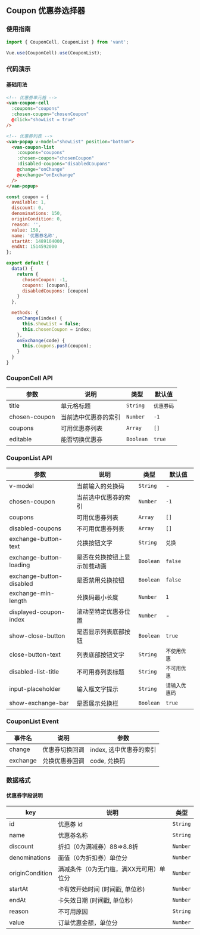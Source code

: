 ## Coupon 优惠券选择器

### 使用指南
``` javascript
import { CouponCell, CouponList } from 'vant';

Vue.use(CouponCell).use(CouponList);
```

### 代码演示

#### 基础用法

```html
<!-- 优惠券单元格 -->
<van-coupon-cell
  :coupons="coupons"
  :chosen-coupon="chosenCoupon"
  @click="showList = true"
/>

<!-- 优惠券列表 -->
<van-popup v-model="showList" position="bottom">
  <van-coupon-list
    :coupons="coupons"
    :chosen-coupon="chosenCoupon"
    :disabled-coupons="disabledCoupons"
    @change="onChange"
    @exchange="onExchange"
  />
</van-popup>
```

```javascript
const coupon = {
  available: 1,
  discount: 0,
  denominations: 150,
  originCondition: 0,
  reason: '',
  value: 150,
  name: '优惠券名称',
  startAt: 1489104000,
  endAt: 1514592000
};

export default {
  data() {
    return {
      chosenCoupon: -1,
      coupons: [coupon],
      disabledCoupons: [coupon]
    }
  },

  methods: {
    onChange(index) {
      this.showList = false;
      this.chosenCoupon = index;
    },
    onExchange(code) {
      this.coupons.push(coupon);
    }
  }
}
```


### CouponCell API

| 参数 | 说明 | 类型 | 默认值 |
|-----------|-----------|-----------|-------------|
| title | 单元格标题 | `String` | `优惠券码` |
| chosen-coupon | 当前选中优惠券的索引 | `Number` | `-1` |
| coupons | 可用优惠券列表 | `Array` | `[]` |
| editable | 能否切换优惠券 | `Boolean` | `true` |

### CouponList API

| 参数 | 说明 | 类型 | 默认值 |
|-----------|-----------|-----------|-------------|
| v-model | 当前输入的兑换码 | `String` | - |
| chosen-coupon | 当前选中优惠券的索引 | `Number` | `-1` |
| coupons | 可用优惠券列表 | `Array` | `[]` |
| disabled-coupons | 不可用优惠券列表 | `Array` | `[]` |
| exchange-button-text | 兑换按钮文字 | `String` | `兑换` |
| exchange-button-loading | 是否在兑换按钮上显示加载动画 | `Boolean` | `false` |
| exchange-button-disabled | 是否禁用兑换按钮 | `Boolean` | `false` |
| exchange-min-length | 兑换码最小长度 | `Number` | `1` |
| displayed-coupon-index | 滚动至特定优惠券位置 | `Number` | - |
| show-close-button | 是否显示列表底部按钮 | `Boolean` | `true` |
| close-button-text | 列表底部按钮文字 | `String` | `不使用优惠` |
| disabled-list-title | 不可用券列表标题 | `String` | `不可用优惠` |
| input-placeholder | 输入框文字提示 | `String` | `请输入优惠码` |
| show-exchange-bar | 是否展示兑换栏 | `Boolean` | `true` |

### CouponList Event

| 事件名 | 说明 | 参数 |
|-----------|-----------|-----------|
| change | 优惠券切换回调 | index, 选中优惠券的索引 |
| exchange | 兑换优惠券回调 | code, 兑换码 |

### 数据格式
#### 优惠券字段说明
| key | 说明 | 类型 |
|-----------|-----------|-----------|
| id | 优惠券 id | `String` |
| name | 优惠券名称 | `String` |
| discount | 折扣（0为满减券）88=>8.8折 | `Number` |
| denominations | 面值（0为折扣券）单位分 | `Number` |
| originCondition | 满减条件（0为无门槛，满XX元可用）单位分 | `Number` |
| startAt | 卡有效开始时间 (时间戳, 单位秒) | `Number` |
| endAt | 卡失效日期 (时间戳, 单位秒) | `Number` |
| reason | 不可用原因 | `String` |
| value | 订单优惠金额，单位分 | `Number` |
